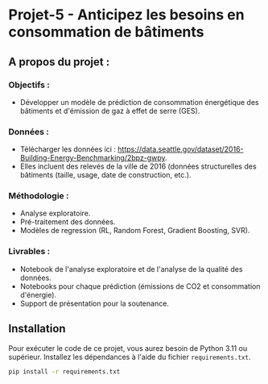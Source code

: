 # Projet-5 - Anticipez les besoins en consommation de bâtiments

## A propos du projet : 

### Objectifs : 
- Développer un modèle de prédiction de consommation énergétique des bâtiments et d'émission de gaz à effet de serre (GES). 

### Données : 
- Télécharger les données ici : https://data.seattle.gov/dataset/2016-Building-Energy-Benchmarking/2bpz-gwpy.
- Elles incluent des relevés de la ville de 2016 (données structurelles des bâtiments (taille, usage, date de construction, etc.). 
  
### Méthodologie : 
- Analyse exploratoire.
- Pré-traitement des données.
- Modèles de regression (RL, Random Forest, Gradient Boosting, SVR). 
  
### Livrables : 
- Notebook de l'analyse exploratoire et de l'analyse de la qualité des données.
- Notebooks pour chaque prédiction (émissions de CO2 et consommation d'énergie).
- Support de présentation pour la soutenance.

## Installation

Pour exécuter le code de ce projet, vous aurez besoin de Python 3.11 ou supérieur. Installez les dépendances à l'aide du fichier `requirements.txt`.

```bash
pip install -r requirements.txt
